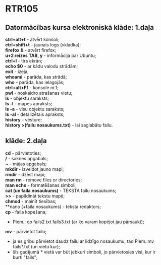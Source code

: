# RTR105
## Datormācības kursa elektroniskā klāde: 1.daļa 
**ctrl+alt+t** - atvērt konsoli;  
**ctrl+shift+t** - jaunais logs (vkladka);  
**firefox &** - atvērt firefox;  
**u+2 reizes TAB, y** - informācija par Ubuntu;  
**ctrl+l** - tīrs ekrān;  
**echo $0** - ar kādu valodu strādām;  
**exit** - izeja;  
**whoami** -  parāda, kas strādā;  
**who** - parāda, kas ielagojās;  
**ctrl+alt+F1** - konsole nr.1;  
**pwl** - noskaidro atrašanas vietu;  
**ls** - objektu saraksts;  
**ls -l** - māpes apraksts;  
**ls -a** - visu objektu saraksts;  
**ls -al** - detalizētais apraksts;  
**history** - vēsture;  
**history >(failu nosaukums.txt)** - lai saglabātu failu.  
## klāde: 2.daļa  
**cd** - pārvietoties;  
**/** - saknes apgabals;  
**~** - mājas apgabals;  
**mkdir** - izveidot jauno mapi;  
**rmdir** - dzēst mapi;  
**man rm** - remove files or directories;  
**man echo** - formatēšanas simboli;  
**cat (un faila nosaukums)** - TEKSTA failu nosaukums;  
**>>** - papīldināt tekstu mapē;  
**chmod** - mainīt tiesības;  
**nano (+faila nosaukums) - teksta redaktors;  
**cp** - faila kopešana;  
- Piem.: cp fails2.txt fails3.txt (ar ko varam kopējot jau pārsaukt);   

**mv** - pārvietot failu;
- ja es gribu pārvietot daudz failu ar lidzīgo nosaukumu, tad Piem.:mv fails*.txt (un vietu kur);  
- šīs gadījumā * vietā var būt jebkuri simboli, jo pārvietosies visi, kur ir burti "fails"; 
